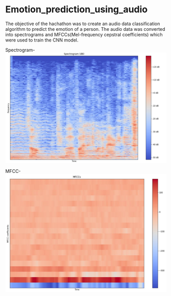 # Emotion_prediction_using_audio

The objective of the hachathon was to create an audio data classification algorithm to predict the emotion of a person. The audio data was converted into spectrograms and MFCCs(Mel-frequency cepstral coefficients) which were used to train the CNN model.

Spectrogram-
![Alt text](images/spectrogram.jfif)

MFCC-
![Alt text](images/mfcc.jfif)
